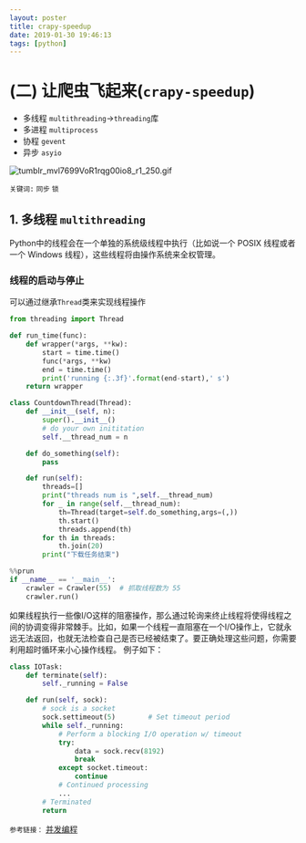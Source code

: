 ```yaml
---
layout: poster
title: crapy-speedup
date: 2019-01-30 19:46:13
tags: [python]
---
```


# (二) 让爬虫飞起来(`crapy-speedup`)

- 多线程 `multithreading`$\to$`threading`库
- 多进程 `multiprocess`
- 协程 `gevent`
- 异步 `asyio`

![tumblr_mvl7699VoR1rqg00io8_r1_250.gif](https://i.loli.net/2019/01/30/5c518f78e69c3.gif)
<!--more-->

`关键词:` `同步` `锁` 

## 1. 多线程 `multithreading`

Python中的线程会在一个单独的系统级线程中执行（比如说一个 POSIX 线程或者一个 Windows 线程），这些线程将由操作系统来全权管理。

### 线程的启动与停止

可以通过继承`Thread`类来实现线程操作

```python
from threading import Thread

def run_time(func):
    def wrapper(*args, **kw):
        start = time.time()
        func(*args, **kw)
        end = time.time()
        print('running {:.3f}'.format(end-start),' s')
    return wrapper

class CountdownThread(Thread):
    def __init__(self, n):
        super().__init__()
        # do your own inititation
        self.__thread_num = n

    def do_something(self):
        pass

    def run(self):
        threads=[]
        print("threads num is ",self.__thread_num)
        for _ in range(self.__thread_num):
            th=Thread(target=self.do_something,args=(,))
            th.start()
            threads.append(th)
        for th in threads:
            th.join(20)
        print("下载任务结束")

%%prun
if __name__ == '__main__':
    crawler = Crawler(55)  # 抓取线程数为 55
    crawler.run()
```

如果线程执行一些像I/O这样的阻塞操作，那么通过轮询来终止线程将使得线程之间的协调变得非常棘手。比如，如果一个线程一直阻塞在一个I/O操作上，它就永远无法返回，也就无法检查自己是否已经被结束了。要正确处理这些问题，你需要利用超时循环来小心操作线程。 例子如下：

```python
class IOTask:
    def terminate(self):
        self._running = False

    def run(self, sock):
        # sock is a socket
        sock.settimeout(5)        # Set timeout period
        while self._running:
            # Perform a blocking I/O operation w/ timeout
            try:
                data = sock.recv(8192)
                break
            except socket.timeout:
                continue
            # Continued processing
            ...
        # Terminated
        return
```

`参考链接：` [并发编程](https://python3-cookbook.readthedocs.io/zh_CN/latest/c12/p01_start_stop_thread.html)